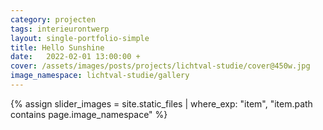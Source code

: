 ```yaml
---
category: projecten
tags: interieurontwerp
layout: single-portfolio-simple
title: Hello Sunshine
date:   2022-02-01 13:00:00 +
cover: /assets/images/posts/projects/lichtval-studie/cover@450w.jpg
image_namespace: lichtval-studie/gallery
---
```

{% assign slider_images = site.static_files | where_exp: "item", "item.path contains page.image_namespace" %}
